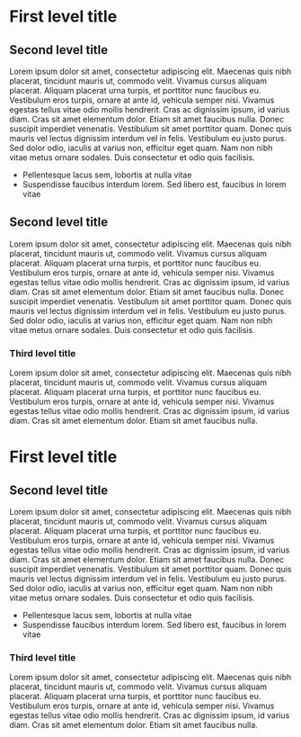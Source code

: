 # First level title

## Second level title

Lorem ipsum dolor sit amet, consectetur adipiscing elit. Maecenas quis nibh placerat, tincidunt mauris ut, commodo velit. Vivamus cursus aliquam placerat. Aliquam placerat urna turpis, et porttitor nunc faucibus eu. Vestibulum eros turpis, ornare at ante id, vehicula semper nisi. Vivamus egestas tellus vitae odio mollis hendrerit. Cras ac dignissim ipsum, id varius diam. Cras sit amet elementum dolor. Etiam sit amet faucibus nulla. Donec suscipit imperdiet venenatis. Vestibulum sit amet porttitor quam. Donec quis mauris vel lectus dignissim interdum vel in felis. Vestibulum eu justo purus. Sed dolor odio, iaculis at varius non, efficitur eget quam. Nam non nibh vitae metus ornare sodales. Duis consectetur et odio quis facilisis.

- Pellentesque lacus sem, lobortis at nulla vitae
- Suspendisse faucibus interdum lorem. Sed libero est, faucibus in lorem vitae

## Second level title

Lorem ipsum dolor sit amet, consectetur adipiscing elit. Maecenas quis nibh placerat, tincidunt mauris ut, commodo velit. Vivamus cursus aliquam placerat. Aliquam placerat urna turpis, et porttitor nunc faucibus eu. Vestibulum eros turpis, ornare at ante id, vehicula semper nisi. Vivamus egestas tellus vitae odio mollis hendrerit. Cras ac dignissim ipsum, id varius diam. Cras sit amet elementum dolor. Etiam sit amet faucibus nulla. Donec suscipit imperdiet venenatis. Vestibulum sit amet porttitor quam. Donec quis mauris vel lectus dignissim interdum vel in felis. Vestibulum eu justo purus. Sed dolor odio, iaculis at varius non, efficitur eget quam. Nam non nibh vitae metus ornare sodales. Duis consectetur et odio quis facilisis.

### Third level title

Lorem ipsum dolor sit amet, consectetur adipiscing elit. Maecenas quis nibh placerat, tincidunt mauris ut, commodo velit. Vivamus cursus aliquam placerat. Aliquam placerat urna turpis, et porttitor nunc faucibus eu. Vestibulum eros turpis, ornare at ante id, vehicula semper nisi. Vivamus egestas tellus vitae odio mollis hendrerit. Cras ac dignissim ipsum, id varius diam. Cras sit amet elementum dolor. Etiam sit amet faucibus nulla.

# First level title

## Second level title

Lorem ipsum dolor sit amet, consectetur adipiscing elit. Maecenas quis nibh placerat, tincidunt mauris ut, commodo velit. Vivamus cursus aliquam placerat. Aliquam placerat urna turpis, et porttitor nunc faucibus eu. Vestibulum eros turpis, ornare at ante id, vehicula semper nisi. Vivamus egestas tellus vitae odio mollis hendrerit. Cras ac dignissim ipsum, id varius diam. Cras sit amet elementum dolor. Etiam sit amet faucibus nulla. Donec suscipit imperdiet venenatis. Vestibulum sit amet porttitor quam. Donec quis mauris vel lectus dignissim interdum vel in felis. Vestibulum eu justo purus. Sed dolor odio, iaculis at varius non, efficitur eget quam. Nam non nibh vitae metus ornare sodales. Duis consectetur et odio quis facilisis.

- Pellentesque lacus sem, lobortis at nulla vitae
- Suspendisse faucibus interdum lorem. Sed libero est, faucibus in lorem vitae

### Third level title

Lorem ipsum dolor sit amet, consectetur adipiscing elit. Maecenas quis nibh placerat, tincidunt mauris ut, commodo velit. Vivamus cursus aliquam placerat. Aliquam placerat urna turpis, et porttitor nunc faucibus eu. Vestibulum eros turpis, ornare at ante id, vehicula semper nisi. Vivamus egestas tellus vitae odio mollis hendrerit. Cras ac dignissim ipsum, id varius diam. Cras sit amet elementum dolor. Etiam sit amet faucibus nulla.

